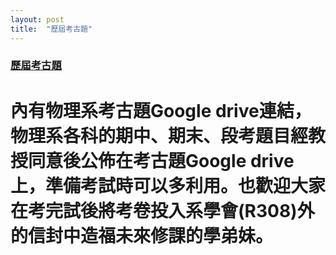 ```yaml
---
layout: post
title:  "歷屆考古題"
---
```


### [<ins>歷屆考古題</ins>](https://drive.google.com/drive/u/4/folders/1vP5b5D9xnU6ws4zb9Bd92f2BickF6ii5)

# 內有物理系考古題Google drive連結，物理系各科的期中、期末、段考題目經教授同意後公佈在考古題Google drive上，準備考試時可以多利用。也歡迎大家在考完試後將考卷投入系學會(R308)外的信封中造福未來修課的學弟妹。
